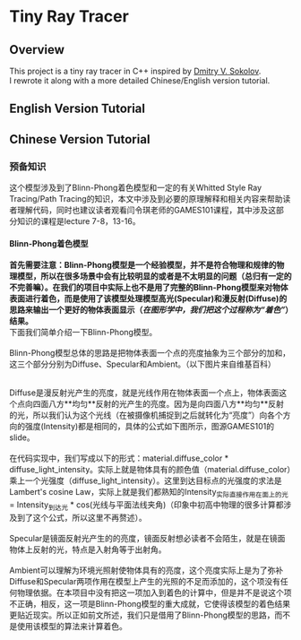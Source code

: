 # Tiny Ray Tracer
## Overview
This project is a tiny ray tracer in C++ inspired by [Dmitry V. Sokolov](https://github.com/ssloy).<br>
I rewrote it along with a more detailed Chinese/English version tutorial.
## English Version Tutorial
## Chinese Version Tutorial
### 预备知识
这个模型涉及到了Blinn-Phong着色模型和一定的有关Whitted Style Ray Tracing/Path Tracing的知识，本文中涉及到必要的原理解释和相关内容来帮助读者理解代码，同时也建议读者观看闫令琪老师的GAMES101课程，其中涉及这部分知识的课程是lecture 7-8，13-16。
#### Blinn-Phong着色模型
**首先需要注意：Blinn-Phong模型是一个经验模型，并不是符合物理和规律的物理模型，所以在很多场景中会有比较明显的或者是不太明显的问题（总归有一定的不完善嘛）。在我们的项目中实际上也不是用了完整的Blinn-Phong模型来对物体表面进行着色，而是使用了该模型处理模型高光(Specular)和漫反射(Diffuse)的思路来输出一个更好的物体表面显示（*在图形学中，我们把这个过程称为“着色”*）结果。**<br>
下面我们简单介绍一下Blinn-Phong模型。<br>
<br>
Blinn-Phong模型总体的思路是把物体表面一个点的亮度抽象为三个部分的加和，这三个部分分别为Diffuse、Specular和Ambient。（以下图片来自维基百科）<br>

<br>
Diffuse是漫反射光产生的亮度，就是光线作用在物体表面一个点上，物体表面这个点向四面八方**均匀**反射的光产生的亮度。因为是向四面八方**均匀**反射的光，所以我们认为这个光线（在被摄像机捕捉到之后就转化为“亮度”）向各个方向的强度(Intensity)都是相同的，具体的公式如下图所示，图源GAMES101的slide。<br>

<br>
在代码实现中，我们写成以下的形式：material.diffuse_color * diffuse_light_intensity。实际上就是物体具有的颜色值（material.diffuse_color）乘上一个光强度（diffuse_light_intensity）。这里到达目标点的光强度的求法是Lambert's cosine Law，实际上就是我们都熟知的Intensity<sub>实际直接作用在面上的光</sub> = Intensity<sub>到达光</sub> * cos(光线与平面法线夹角)（印象中初高中物理的很多计算都涉及到了这个公式，所以这里不再赘述）。<br>
<br>
Specular是镜面反射光产生的的亮度，镜面反射想必读者不会陌生，就是在镜面物体上反射的光，特点是入射角等于出射角。<br>
<br>
Ambient可以理解为环境光照射使物体具有的亮度，这个亮度实际上是为了弥补Diffuse和Specular两项作用在模型上产生的光照的不足而添加的，这个项没有任何物理依据。在本项目中没有把这一项加入到着色的计算中，但是并不是说这个项不正确，相反，这一项是Blinn-Phong模型的重大成就，它使得该模型的着色结果更贴近现实。所以正如前文所述，我们只是借用了Blinn-Phong模型的思路，而不是使用该模型的算法来计算着色。<br>
<br>
